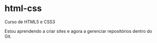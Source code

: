 # html-css
Curso de HTML5 e CSS3 

Estou aprendendo a criar sites e agora a gerenciar repositórios dentro do Git.